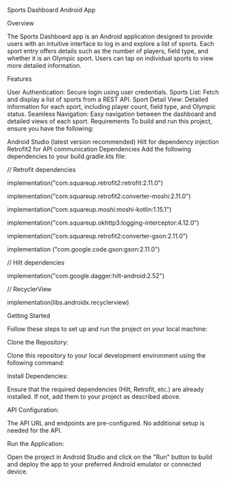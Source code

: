 Sports Dashboard Android App

Overview

The Sports Dashboard app is an Android application designed to provide users with an intuitive interface to log in and explore a list of sports. Each sport entry offers details such as the number of players, field type, and whether it is an Olympic sport. Users can tap on individual sports to view more detailed information.

Features

User Authentication: Secure login using user credentials.
Sports List: Fetch and display a list of sports from a REST API.
Sport Detail View: Detailed information for each sport, including player count, field type, and Olympic status.
Seamless Navigation: Easy navigation between the dashboard and detailed views of each sport.
Requirements
To build and run this project, ensure you have the following:

Android Studio (latest version recommended)
Hilt for dependency injection
Retrofit2 for API communication
Dependencies
Add the following dependencies to your build.gradle.kts file:

// Retrofit dependencies

implementation("com.squareup.retrofit2:retrofit:2.11.0")

implementation("com.squareup.retrofit2:converter-moshi:2.11.0")

implementation("com.squareup.moshi:moshi-kotlin:1.15.1")

implementation("com.squareup.okhttp3:logging-interceptor:4.12.0")

implementation("com.squareup.retrofit2:converter-gson:2.11.0")

implementation ("com.google.code.gson:gson:2.11.0")

// Hilt dependencies

implementation("com.google.dagger:hilt-android:2.52")

// RecyclerView

implementation(libs.androidx.recyclerview)

Getting Started

Follow these steps to set up and run the project on your local machine:

Clone the Repository:

Clone this repository to your local development environment using the following command:

Install Dependencies:

Ensure that the required dependencies (Hilt, Retrofit, etc.) are already installed. If not, add them to your project as described above.

API Configuration:

The API URL and endpoints are pre-configured. No additional setup is needed for the API.

Run the Application:

Open the project in Android Studio and click on the "Run" button to build and deploy the app to your preferred Android emulator or connected device.
